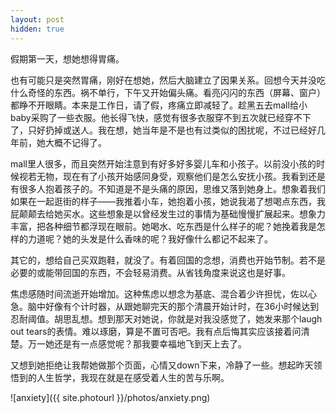 ```yaml
---
layout: post
hidden: true
---
```


假期第一天，想她想得胃痛。

也有可能只是突然胃痛，刚好在想她，然后大脑建立了因果关系。回想今天并没吃什么奇怪的东西。祸不单行，下午又开始偏头痛。看亮闪闪的东西（屏幕、窗户）都睁不开眼睛。本来是工作日，请了假，疼痛立即减轻了。趁黑五去mall给小baby采购了一些衣服。他长得飞快，感觉有很多衣服穿不到五次就已经穿不下了，只好扔掉或送人。我在想，她当年是不是也有过类似的困扰呢，不过已经好几年前，她大概不记得了。

mall里人很多，而且突然开始注意到有好多好多婴儿车和小孩子。以前没小孩的时候视若无物，现在有了小孩开始感同身受，观察他们是怎么安抚小孩。我看到还是有很多人抱着孩子的。不知道是不是头痛的原因，思维又落到她身上。想象着我们如果在一起逛街的样子——我推着小车，她抱着小孩，她说我渴了想喝点东西，我屁颠颠去给她买水。这些想象是以曾经发生过的事情为基础慢慢扩展起来。想象力丰富，把各种细节都浮现在眼前。她喝水、吃东西是什么样子的呢？她挽着我是怎样的力道呢？她的头发是什么香味的呢？我好像什么都记不起来了。

其它的，想给自己买双跑鞋，就没了。有着回国的念想，消费也开始节制。若不是必要的或能带回国的东西，不会轻易消费。从省钱角度来说这也是好事。

焦虑感随时间流逝开始增加。这种焦虑以想念为基底、混合着少许担忧，佐以心急。脑中好像有个计时器，从跟她聊完天的那个清晨开始计时，在36小时候达到忍耐阈值。胡思乱想。想到那天对她说，你就是对我没感觉了，她发来那个laugh out tears的表情。难以琢磨，算是不置可否吧。我有点后悔其实应该接着问清楚。万一她还是有一点感觉呢？那我要幸福地飞到天上去了。

又想到她拒绝让我帮她做那个页面，心情又down下来，冷静了一些。想起昨天领悟到的人生哲学，我现在就是在感受着人生的苦与乐啊。

![anxiety]({{ site.photourl }}/photos/anxiety.png)